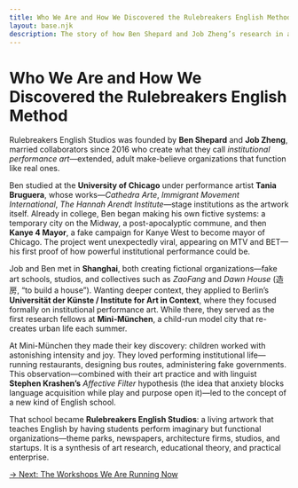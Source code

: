 ```yaml
---
title: Who We Are and How We Discovered the Rulebreakers English Method
layout: base.njk
description: The story of how Ben Shepard and Job Zheng’s research in art, education, and performance led to the creation of Rulebreakers English Studios.
---
```


# Who We Are and How We Discovered the Rulebreakers English Method

Rulebreakers English Studios was founded by **Ben Shepard** and **Job Zheng**, married collaborators since 2016 who create what they call *institutional performance art*—extended, adult make-believe organizations that function like real ones.  

Ben studied at the **University of Chicago** under performance artist **Tania Bruguera**, whose works—*Cathedra Arte*, *Immigrant Movement International*, *The Hannah Arendt Institute*—stage institutions as the artwork itself.  Already in college, Ben began making his own fictive systems: a temporary city on the Midway, a post-apocalyptic commune, and then **Kanye 4 Mayor**, a fake campaign for Kanye West to become mayor of Chicago.  The project went unexpectedly viral, appearing on MTV and BET—his first proof of how powerful institutional performance could be.  

Job and Ben met in **Shanghai**, both creating fictional organizations—fake art schools, studios, and collectives such as *ZaoFang* and *Dawn House* (造房, “to build a house”).  Wanting deeper context, they applied to Berlin’s **Universität der Künste / Institute for Art in Context**, where they focused formally on institutional performance art.  While there, they served as the first research fellows at **Mini-München**, a child-run model city that re-creates urban life each summer.  

At Mini-München they made their key discovery: children worked with astonishing intensity and joy.  They loved performing institutional life—running restaurants, designing bus routes, administering fake governments.  This observation—combined with their art practice and with linguist **Stephen Krashen’s** *Affective Filter* hypothesis (the idea that anxiety blocks language acquisition while play and purpose open it)—led to the concept of a new kind of English school.  

That school became **Rulebreakers English Studios**: a living artwork that teaches English by having students perform imaginary but functional organizations—theme parks, newspapers, architecture firms, studios, and startups.  It is a synthesis of art research, educational theory, and practical enterprise.  

[→ Next: The Workshops We Are Running Now](/workshops/)
